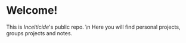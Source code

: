 # Welcome!
This is _Incelticide_'s public repo. \n
Here you will find personal projects, groups projects and notes.
